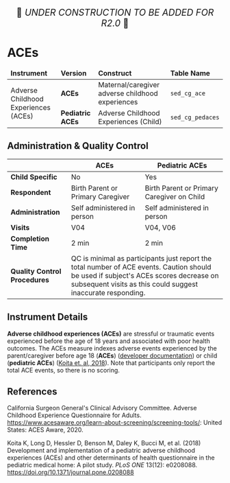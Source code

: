 <p style="text-align: center; font-size: 1.5em;">🚧 <i>UNDER CONSTRUCTION TO BE ADDED FOR R2.0</i> 🚧 </p>

# ACEs

<table class="table-no-vertical-lines" style="width: 100%; border-collapse: collapse; table-layout: fixed;">
<thead>
<tr>
<td><strong>Instrument</strong></td>
<td><strong>Version</strong></td>
<td><strong>Construct</strong></td>
<td><strong>Table Name</strong></td>
</tr>
</thead>
<tbody>
<tr>
  <td rowspan="2" style="word-wrap: break-word; white-space: normal;">Adverse Childhood Experiences (ACEs)</td>
  <td><strong>ACEs</strong></td>
  <td>Maternal/caregiver adverse childhood experiences</td>
  <td><code>sed_cg_ace</code></td>
</tr>
<tr>
  <td><strong>Pediatric ACEs</strong></td>
  <td style="word-wrap: break-word; white-space: normal;">Adverse Childhood Experiences (Child)</td>
  <td><code>sed_cg_pedaces</code></td>
</tr>
</tbody>
</table>


## Administration & Quality Control

<table class="table-no-vertical-lines" style="width: 100%; border-collapse: collapse; table-layout: fixed;">
<thead>
    <th></th>
    <th>ACEs</th>
    <th>Pediatric ACEs</th>
<tbody>
<tr>
    <td><b>Child Specific</b></td>
    <td>No</td>
    <td>Yes</td>
    </tr>
<tr>
    <td><b>Respondent</b></td>
    <td>Birth Parent or Primary Caregiver</td>
    <td>Birth Parent or Primary Caregiver on Child</td>
</tr>
<tr><td><b>Administration</b></td>
    <td>Self administered in person</td>
    <td>Self administered in person</td>
</tr>
<tr>
    <td><b>Visits</b></td>
    <td>V04</td>
    <td>V04, V06</td>
    </tr>
<tr><td><b>Completion Time</b></td>
    <td>2 min</td>
    <td>2 min</td>
</tr>
<tr>
    <td><b>Quality Control Procedures</b></td>
    <td colspan="2" style="word-wrap: break-word; white-space: normal;">QC is minimal as participants just report the total number of ACE events. Caution should be used if subject's ACEs scores decrease on subsequent visits as this could suggest inaccurate responding.</td>
</tr>      
</tbody>
</table>

## Instrument Details

**Adverse childhood experiences (ACEs)** are stressful or traumatic events experienced before the age of 18 years and associated with poor health outcomes. The ACEs measure indexes adverse events experienced by the parent/caregiver before age 18 (**ACEs**) ([developer documentation](https://www.acesaware.org/learn-about-screening/screening-tools/)) or child (**pediatric ACEs**) ([Koita et. al, 2018](https://doi.org/10.1371/journal.pone.0208088)). Note that participants only report the total ACE events, so there is no scoring. 

## References

<div class="references"> 
<p>California Surgeon General's Clinical Advisory Committee. Adverse Childhood Experience Questionnaire for Adults. <a href="https://www.acesaware.org/learn-about-screening/screening-tools/">https://www.acesaware.org/learn-about-screening/screening-tools/</a>: United States: ACES Aware, 2020.</p>  
<p>Koita K, Long D, Hessler D, Benson M, Daley K, Bucci M, et al. (2018) Development and implementation of a pediatric adverse childhood experiences (ACEs) and other determinants of health questionnaire in the pediatric medical home: A pilot study. <i>PLoS ONE</i> 13(12): e0208088. <a href="https://doi.org/10.1371/journal.pone.0208088">https://doi.org/10.1371/journal.pone.0208088</a></p>  
</div> 
<br>
